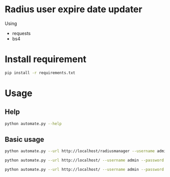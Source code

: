 # Radius user expire date updater
Using 
- requests
- bs4

# Install requirement
```bash
pip install -r requirements.txt
```

# Usage

## Help
```bash
python automate.py --help
```

## Basic usage

```bash
python automate.py --url http://localhost/radiusmanager --username admin --password admin --date 2023-09-30

python automate.py --url http://localhost/ --username admin --password 1111 --date 2023-09-02

python automate.py --url http://localhost/ --username admin --password 1111 --date 2023-09-02 --userfile mybackupuser.csv --userfield user --delim , --thread 20
```
